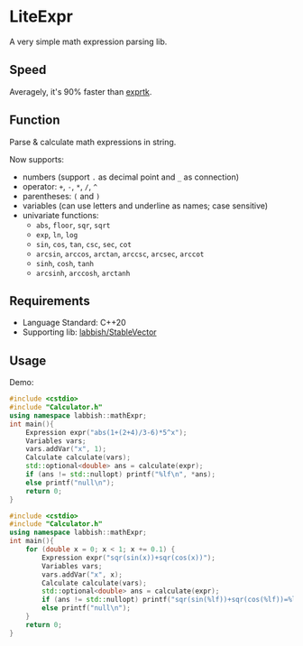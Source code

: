 # LiteExpr
A very simple math expression parsing lib.

## Speed
Averagely, it's 90% faster than [exprtk](https://github.com/ArashPartow/exprtk).

## Function
Parse & calculate math expressions in string.

Now supports:
* numbers (support <code>.</code> as decimal point and <code>_</code> as connection)
* operator: <code>+</code>, <code>-</code>, <code>*</code>, <code>/</code>, <code>^</code>
* parentheses: <code>(</code> and <code>)</code>
* variables (can use letters and underline as names; case sensitive)
* univariate functions:
  * <code>abs</code>, <code>floor</code>, <code>sqr</code>, <code>sqrt</code>
  * <code>exp</code>, <code>ln</code>, <code>log</code>
  * <code>sin</code>, <code>cos</code>, <code>tan</code>, <code>csc</code>, <code>sec</code>, <code>cot</code>
  * <code>arcsin</code>, <code>arccos</code>, <code>arctan</code>, <code>arccsc</code>, <code>arcsec</code>, <code>arccot</code>
  * <code>sinh</code>, <code>cosh</code>, <code>tanh</code>
  * <code>arcsinh</code>, <code>arccosh</code>, <code>arctanh</code>

## Requirements
* Language Standard: C++20
* Supporting lib: [labbish/StableVector](https://github.com/labbish/StableVector)

## Usage
Demo:

```cpp
#include <cstdio>
#include "Calculator.h"
using namespace labbish::mathExpr;
int main(){
	Expression expr("abs(1+(2+4)/3-6)*5^x");
	Variables vars;
	vars.addVar("x", 1);
	Calculate calculate(vars);
	std::optional<double> ans = calculate(expr);
	if (ans != std::nullopt) printf("%lf\n", *ans);
	else printf("null\n");
	return 0;
}
```

```cpp
#include <cstdio>
#include "Calculator.h"
using namespace labbish::mathExpr;
int main(){
	for (double x = 0; x < 1; x += 0.1) {
		Expression expr("sqr(sin(x))+sqr(cos(x))");
		Variables vars;
		vars.addVar("x", x);
		Calculate calculate(vars);
		std::optional<double> ans = calculate(expr);
		if (ans != std::nullopt) printf("sqr(sin(%lf))+sqr(cos(%lf))=%lf\n", x, x, *ans);
		else printf("null\n");
	}
	return 0;
}
```
